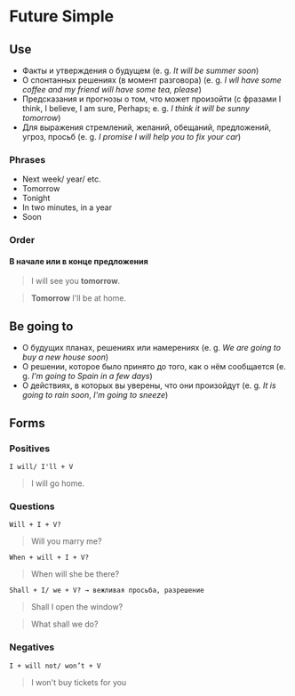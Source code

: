 # Future Simple

## Use
* Факты и утверждения о будущем (e. g. *It will be summer soon*)
* О спонтанных решениях (в момент разговора) (e. g. *I wll have some coffee and my friend will have some tea, please*)
* Предсказания и прогнозы о том, что может произойти (с фразами I think, I believe, I am sure, Perhaps; e. g. *I think it will be sunny tomorrow*)
* Для выражения стремлений, желаний, обещаний, предложений, угроз, просьб (e. g. *I promise I will help you to fix your car*)


### Phrases
* Next week/ year/ etc.
* Tomorrow
* Tonight
* In two minutes, in a year
* Soon

### Order

#### В начале или в конце предложения
> I will see you **tomorrow**.

> **Tomorrow** I'll be at home.

## Be going to
* О будущих планах, решениях или намерениях (e. g. *We are going to buy a new house soon*)
* О решении, которое было принято до того, как о нём сообщается (e. g. *I'm going to Spain in a few days*)
* О действиях, в которых вы уверены, что они произойдут (e. g. *It is going to rain soon*, *I'm going to sneeze*)

## Forms

### Positives
    I will/ I'll + V
> I will go home.

### Questions
    Will + I + V?
> Will you marry me?

    When + will + I + V?
> When will she be there?

    Shall + I/ we + V? → вежливая просьба, разрешение
> Shall I open the window?

> What shall we do?

### Negatives
    I + will not/ won’t + V
> I won't buy tickets for you
